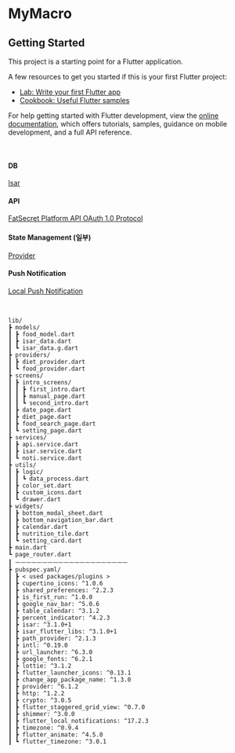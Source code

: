 # MyMacro

## Getting Started

This project is a starting point for a Flutter application.

A few resources to get you started if this is your first Flutter project:

- [Lab: Write your first Flutter app](https://docs.flutter.dev/get-started/codelab)
- [Cookbook: Useful Flutter samples](https://docs.flutter.dev/cookbook)

For help getting started with Flutter development, view the
[online documentation](https://docs.flutter.dev/), which offers tutorials,
samples, guidance on mobile development, and a full API reference.

<br>

#### DB
[Isar](https://github.com/isar/isar)


#### API
[FatSecret Platform API OAuth 1.0 Protocol](https://platform.fatsecret.com/docs/guides)

#### State Management (일부)
[Provider](https://pub.dev/packages/provider)

#### Push Notification
[Local Push Notification](https://pub.dev/packages/flutter_local_notifications)

<br>

```
lib/
┣ models/
┃ ┣ food_model.dart
┃ ┣ isar_data.dart
┃ ┗ isar_data.g.dart
┣ providers/
┃ ┣ diet_provider.dart
┃ ┗ food_provider.dart
┣ screens/
┃ ┣ intro_screens/
┃ ┃ ┣ first_intro.dart
┃ ┃ ┣ manual_page.dart
┃ ┃ ┗ second_intro.dart
┃ ┣ date_page.dart
┃ ┣ diet_page.dart
┃ ┣ food_search_page.dart
┃ ┗ setting_page.dart
┣ services/
┃ ┣ api.service.dart
┃ ┣ isar.service.dart
┃ ┗ noti.service.dart
┣ utils/
┃ ┣ logic/
┃ ┃ ┗ data_process.dart
┃ ┣ color_set.dart
┃ ┣ custom_icons.dart
┃ ┗ drawer.dart
┣ widgets/
┃ ┣ bottom_modal_sheet.dart
┃ ┣ bottom_navigation_bar.dart
┃ ┣ calendar.dart
┃ ┣ nutrition_tile.dart
┃ ┗ setting_card.dart
┣ main.dart
┗ page_router.dart
┃ ㅡㅡㅡㅡㅡㅡㅡㅡㅡㅡㅡㅡㅡㅡㅡㅡㅡㅡㅡㅡㅡ
┣ pubspec.yaml/
┃ ┣ < used packages/plugins >
┃ ┣ cupertino_icons: ^1.0.6
┃ ┣ shared_preferences: ^2.2.3
┃ ┣ is_first_run: ^1.0.0
┃ ┣ google_nav_bar: ^5.0.6
┃ ┣ table_calendar: ^3.1.2
┃ ┣ percent_indicator: ^4.2.3
┃ ┣ isar: ^3.1.0+1
┃ ┣ isar_flutter_libs: ^3.1.0+1
┃ ┣ path_provider: ^2.1.3
┃ ┣ intl: ^0.19.0
┃ ┣ url_launcher: ^6.3.0
┃ ┣ google_fonts: ^6.2.1
┃ ┣ lottie: ^3.1.2
┃ ┣ flutter_launcher_icons: ^0.13.1
┃ ┣ change_app_package_name: ^1.3.0
┃ ┣ provider: ^6.1.2
┃ ┣ http: ^1.2.2
┃ ┣ crypto: ^3.0.5
┃ ┣ flutter_staggered_grid_view: ^0.7.0
┃ ┣ shimmer: ^3.0.0
┃ ┣ flutter_local_notifications: ^17.2.3
┃ ┣ timezone: ^0.9.4
┃ ┣ flutter_animate: ^4.5.0
┃ ┗ flutter_timezone: ^3.0.1
```
